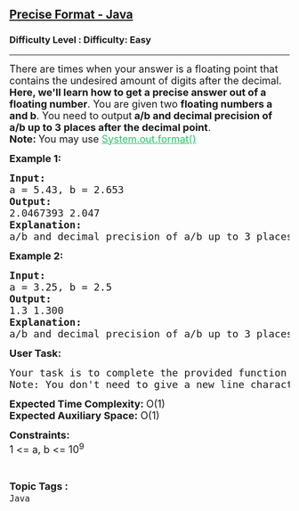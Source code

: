 <h2><a href="https://www.geeksforgeeks.org/problems/precise-fomat-java/1?page=7&difficulty=Easy&sortBy=submissions">Precise Format - Java</a></h2><h3>Difficulty Level : Difficulty: Easy</h3><hr><div class="problems_problem_content__Xm_eO"><p><span style="font-size: 18px;">There are times when your answer is a floating point that contains the undesired amount of digits after the decimal. <strong>Here, we'll learn how to get a precise answer out of a floating number</strong>. You are given two <strong>floating numbers a and b</strong>. You need to output<strong> a/b and decimal precision of a/b up to 3 places after the decimal point</strong>.<br><strong>Note: </strong>You may use <span style="color: #2dc26b;"><a style="color: #2dc26b;" href="https://www.geeksforgeeks.org/formatted-output-in-java/">System.out.format()</a></span></span></p>
<p><strong><span style="font-size: 18px;">Example 1:</span></strong></p>
<pre><span style="font-size: 18px;"><strong>Input:</strong>
a = 5.43, b = 2.653</span>
<span style="font-size: 18px;"><strong>Output:</strong></span>
<span style="font-size: 18px;">2.0467393 2.047<br><strong>Explanation:<br></strong>a/b and decimal precision of a/b up to 3 places after the decimal point are given.<br></span></pre>
<p><strong><span style="font-size: 18px;">Example 2:</span></strong></p>
<pre><span style="font-size: 18px;"><strong>Input:</strong> <br>a = 3.25, b = 2.5</span><br><span style="font-size: 18px;"><strong>Output:</strong></span> <br><span style="font-size: 18px;">1.3 1.300</span><br><span style="font-size: 18px;"><strong>Explanation:<br></strong>a/b and decimal precision of a/b up to 3 places after the decimal point are given.</span></pre>
<p><span style="font-size: 18px;"><strong>User Task:</strong></span></p>
<pre><span style="font-size: 18px;">Your task is to complete the provided function <strong>printInFormat()</strong>.<br>Note: You don't need to give a new line character after using System.out.format().</span></pre>
<p><span style="font-size: 18px;"><strong>Expected Time Complexity:&nbsp;</strong>O(1)<br><strong>Expected Auxiliary Space:</strong>&nbsp;O(1)</span></p>
<p><span style="font-size: 18px;"><strong>Constraints:</strong><br>1 &lt;= a, b &lt;= 10<sup>9</sup></span></p></div><br><p><span style=font-size:18px><strong>Topic Tags : </strong><br><code>Java</code>&nbsp;